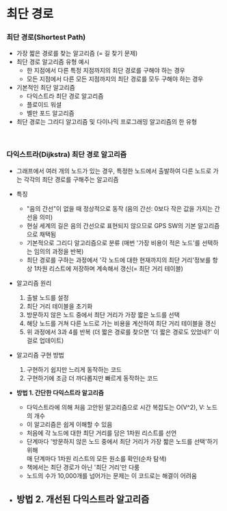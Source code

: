 # 최단 경로

### 최단 경로(Shortest Path)
- 가장 짧은 경로를 찾는 알고리즘 (= 길 찾기 문제)
- 최단 경로 알고리즘 유형 예시
  - 한 지점에서 다른 특정 지점까지의 최단 경로를 구해야 하는 경우
  - 모든 지점에서 다른 모든 지점까지의 최단 경로를 모두 구해야 하는 경우
- 기본적인 최단 알고리즘
  - 다익스트라 최단 경로 알고리즘
  - 플로이드 워셜
  - 벨만 포드 알고리즘
- 최단 경로는 그리디 알고리즘 및 다이나믹 프로그래밍 알고리즘의 한 유형
 
<br/>

### 다익스트라(Dijkstra) 최단 경로 알고리즘
- 그래프에서 여러 개의 노드가 있는 경우, 특정한 노드에서 출발하여 다른 노드로 가는 각각의 최단 경로를 구해주는 알고리즘
- 특징
  - "음의 간선"이 없을 때 정상적으로 동작 (음의 간선: 0보다 작은 값을 가지는 간선을 의미)
  - 현실 세계의 길은 음의 간선으로 표현되지 않으므로 GPS SW의 기본 알고리즘으로 채택됨
  - 기본적으로 그리디 알고리즘으로 분류 (매번 '가장 비용이 적은 노드'를 선택하는 임의의 과정을 반복)
  - 최단 경로를 구하는 과정에서 '각 노드에 대한 현재까지의 최단 거리'정보를 항상 1차원 리스트에 저장하며 계속해서 갱신(= 최단 거리 테이블)
- 알고리즘 원리
  1. 출발 노드를 설정
  2. 최단 거리 테이블을 초기화
  3. 방문하지 않은 노드 중에서 최단 거리가 가장 짧은 노드를 선택
  4. 해당 노드를 거쳐 다른 노드로 가는 비용을 계산하여 최단 거리 테이블을 갱신
  5. 위 과정에서 3과 4를 반복 (더 짧은 경로를 찾으면 '더 짧은 경로도 있었네?' 이걸로 업데이트)
- 알고리즘 구현 방법
  1. 구현하기 쉽지만 느리게 동작하는 코드
  2. 구현하기에 조금 더 까다롭지만 빠르게 동작하는 코드

- **방법 1. 간단한 다익스트라 알고리즘**
  - 다익스트라에 의해 처음 고안된 알고리즘으로 시간 복잡도는 O(V^2), V: 노드의 개수
  - 이 알고리즘은 쉽게 이해할 수 있음
  - 처음에 각 노드에 대한 최단 거리를 담은 1차원 리스트를 선언
  - 단계마다 '방문하지 않은 노드 중에서 최단 거리가 가장 짧은 노드를 선택'하기 위해 \
    매 단계마다 1차원 리스트의 모든 원소를 확인(순차 탐색)
  - 책에서는 최단 경로가 아닌 '최단 거리'만 다룸
  - 노드의 수가 10,000개를 넘어가는 문제는 이 코드로는 해결이 어려움

- **방법 2. 개선된 다익스트라 알고리즘**
  - 
